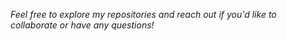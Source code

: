 *Feel free to explore my repositories and reach out if you'd like to collaborate or have any questions!*
